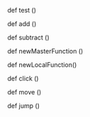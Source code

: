 def test ()

def add ()

def subtract ()

def newMasterFunction ()

def newLocalFunction()

def click ()

def move ()

def jump ()

